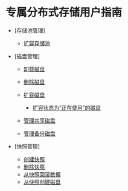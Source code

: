 # 专属分布式存储用户指南

-   [存储池管理]
    -   [扩容存储池](扩容存储池.md)

-   [磁盘管理]
    -   [卸载磁盘](卸载磁盘.md)
    -   [删除磁盘](删除磁盘.md)
    -   [扩容磁盘](扩容磁盘.md)
        -   [扩容状态为“正在使用”的磁盘](扩容状态为-正在使用-的磁盘.md)

    -   [管理共享磁盘](管理共享磁盘.md)
    -   [管理备份磁盘](管理备份磁盘.md)

-   [快照管理]
    -   [创建快照](创建快照.md)
    -   [删除快照](删除快照.md)
    -   [从快照回滚数据](从快照回滚数据.md)
    -   [从快照创建磁盘](从快照创建磁盘.md)


